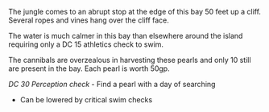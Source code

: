 The jungle comes to an abrupt stop at the edge of this bay 50 feet up a cliff. Several ropes and vines hang over the cliff face. 

The water is much calmer in this bay than elsewhere around the island requiring only a DC 15 athletics check to swim. 

The cannibals are overzealous in harvesting these pearls and only 10 still are present in the bay. Each pearl is worth 50gp.

*DC 30 Perception check* - Find a pearl with a day of searching
- Can be lowered by critical swim checks